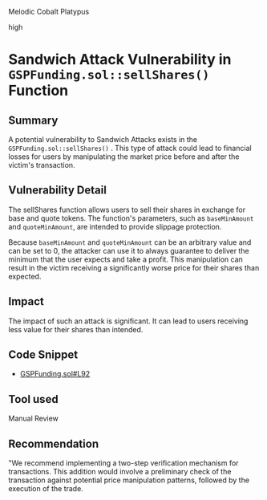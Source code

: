 Melodic Cobalt Platypus

high

# Sandwich Attack Vulnerability in `GSPFunding.sol::sellShares()` Function

## Summary
A potential vulnerability to Sandwich Attacks exists in the `GSPFunding.sol::sellShares()` . This type of attack could lead to financial losses for users by manipulating the market price before and after the victim's transaction.

## Vulnerability Detail
The sellShares function allows users to sell their shares in exchange for base and quote tokens. The function's parameters, such as `baseMinAmount` and `quoteMinAmount`, are intended to provide slippage protection. 

Because `baseMinAmount` and `quoteMinAmount` can be an arbitrary value and can be set to 0, the attacker can use it to always guarantee to deliver the minimum that the user expects and take a profit. This manipulation can result in the victim receiving a significantly worse price for their shares than expected.

## Impact
The impact of such an attack is significant. It can lead to users receiving less value for their shares than intended.

## Code Snippet
* [GSPFunding.sol#L92](https://github.com/sherlock-audit/2023-12-dodo-gsp/blob/main/dodo-gassaving-pool/contracts/GasSavingPool/impl/GSPFunding.sol#L92)

## Tool used

Manual Review

## Recommendation
"We recommend implementing a two-step verification mechanism for transactions. This addition would involve a preliminary check of the transaction against potential price manipulation patterns, followed by the execution of the trade.